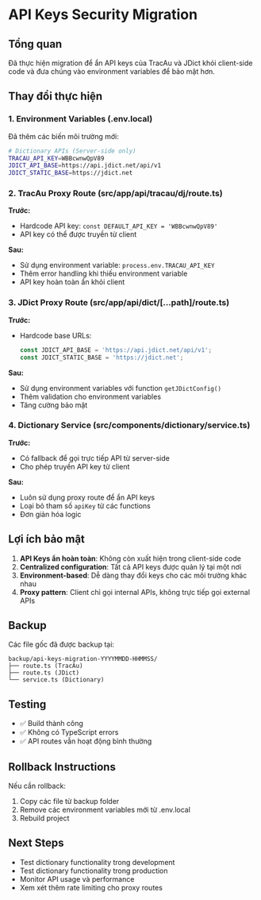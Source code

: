 # API Keys Security Migration

## Tổng quan
Đã thực hiện migration để ẩn API keys của TracAu và JDict khỏi client-side code và đưa chúng vào environment variables để bảo mật hơn.

## Thay đổi thực hiện

### 1. Environment Variables (.env.local)
Đã thêm các biến môi trường mới:
```bash
# Dictionary APIs (Server-side only)
TRACAU_API_KEY=WBBcwnwQpV89
JDICT_API_BASE=https://api.jdict.net/api/v1
JDICT_STATIC_BASE=https://jdict.net
```

### 2. TracAu Proxy Route (src/app/api/tracau/dj/route.ts)
**Trước:**
- Hardcode API key: `const DEFAULT_API_KEY = 'WBBcwnwQpV89'`
- API key có thể được truyền từ client

**Sau:**
- Sử dụng environment variable: `process.env.TRACAU_API_KEY`
- Thêm error handling khi thiếu environment variable
- API key hoàn toàn ẩn khỏi client

### 3. JDict Proxy Route (src/app/api/dict/[...path]/route.ts)
**Trước:**
- Hardcode base URLs: 
  ```ts
  const JDICT_API_BASE = 'https://api.jdict.net/api/v1';
  const JDICT_STATIC_BASE = 'https://jdict.net';
  ```

**Sau:**
- Sử dụng environment variables với function `getJDictConfig()`
- Thêm validation cho environment variables
- Tăng cường bảo mật

### 4. Dictionary Service (src/components/dictionary/service.ts)
**Trước:**
- Có fallback để gọi trực tiếp API từ server-side
- Cho phép truyền API key từ client

**Sau:**
- Luôn sử dụng proxy route để ẩn API keys
- Loại bỏ tham số `apiKey` từ các functions
- Đơn giản hóa logic

## Lợi ích bảo mật

1. **API Keys ẩn hoàn toàn**: Không còn xuất hiện trong client-side code
2. **Centralized configuration**: Tất cả API keys được quản lý tại một nơi
3. **Environment-based**: Dễ dàng thay đổi keys cho các môi trường khác nhau
4. **Proxy pattern**: Client chỉ gọi internal APIs, không trực tiếp gọi external APIs

## Backup
Các file gốc đã được backup tại:
```
backup/api-keys-migration-YYYYMMDD-HHMMSS/
├── route.ts (TracAu)
├── route.ts (JDict)  
└── service.ts (Dictionary)
```

## Testing
- ✅ Build thành công
- ✅ Không có TypeScript errors
- ✅ API routes vẫn hoạt động bình thường

## Rollback Instructions
Nếu cần rollback:
1. Copy các file từ backup folder
2. Remove các environment variables mới từ .env.local
3. Rebuild project

## Next Steps
- Test dictionary functionality trong development
- Test dictionary functionality trong production
- Monitor API usage và performance
- Xem xét thêm rate limiting cho proxy routes
